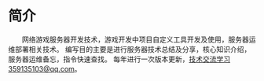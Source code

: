 # 简介  
&emsp;&emsp;网络游戏服务器开发技术，游戏开发中项目自定义工具开发及使用，服务器运维部署相关技术。
编写目的主要是进行服务器技术总结及分享，核心知识介绍，服务器运维备忘，指令快速查找。
每年进行一次版本更新，技术交流学习359135103@qq.com。
